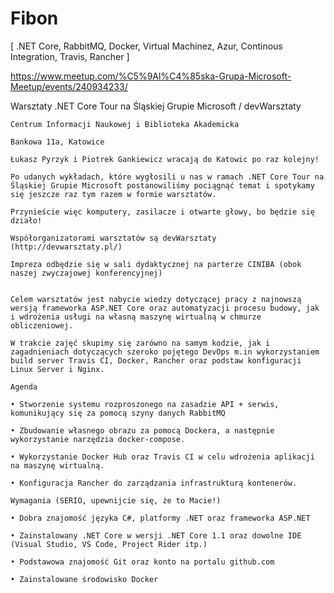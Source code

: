 # Fibon

[ .NET Core, RabbitMQ, Docker, Virtual Machinez, Azur, Continous Integration, Travis, Rancher ]


https://www.meetup.com/%C5%9Al%C4%85ska-Grupa-Microsoft-Meetup/events/240934233/


Warsztaty .NET Core Tour na Śląskiej Grupie Microsoft / devWarsztaty



    Centrum Informacji Naukowej i Biblioteka Akademicka

    Bankowa 11a, Katowice 

    Łukasz Pyrzyk i Piotrek Gankiewicz wracają do Katowic po raz kolejny! 

    Po udanych wykładach, które wygłosili u nas w ramach .NET Core Tour na Śląskiej Grupie Microsoft postanowiliśmy pociągnąć temat i spotykamy się jeszcze raz tym razem w formie warsztatów. 

    Przynieście więc komputery, zasilacze i otwarte głowy, bo będzie się działo!

    Współorganizatorami warsztatów są devWarsztaty (http://devwarsztaty.pl/) 

    Impreza odbędzie się w sali dydaktycznej na parterze CINIBA (obok naszej zwyczajowej konferencyjnej) 


    Celem warsztatów jest nabycie wiedzy dotyczącej pracy z najnowszą wersją frameworka ASP.NET Core oraz automatyzacji procesu budowy, jak i wdrożenia usługi na własną maszynę wirtualną w chmurze obliczeniowej. 

    W trakcie zajęć skupimy się zarówno na samym kodzie, jak i zagadnieniach dotyczących szeroko pojętego DevOps m.in wykorzystaniem build server Travis CI, Docker, Rancher oraz podstaw konfiguracji Linux Server i Nginx.

    Agenda

    • Stworzenie systemu rozproszonego na zasadzie API + serwis, komunikujący się za pomocą szyny danych RabbitMQ

    • Zbudowanie własnego obrazu za pomocą Dockera, a następnie wykorzystanie narzędzia docker-compose.

    • Wykorzystanie Docker Hub oraz Travis CI w celu wdrożenia aplikacji na maszynę wirtualną.

    • Konfiguracja Rancher do zarządzania infrastrukturą kontenerów. 

    Wymagania (SERIO, upewnijcie się, że to Macie!) 

    • Dobra znajomość języka C#, platformy .NET oraz frameworka ASP.NET

    • Zainstalowany .NET Core w wersji .NET Core 1.1 oraz dowolne IDE (Visual Studio, VS Code, Project Rider itp.)

    • Podstawowa znajomość Git oraz konto na portalu github.com

    • Zainstalowane środowisko Docker 

